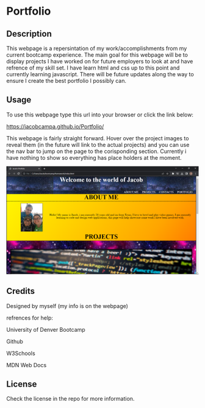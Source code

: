 # Portfolio

## Description

This webpage is a repersintation of my work/accomplishments from my current bootcamp experience. The main goal for this webpage will be to display projects I have worked on for future employers to look at and have refrence of my skill set. I have learn html and css up to this point and currently learning javascript. There will be future updates along the way to ensure I create the best portfolio I possibly can.


## Usage
To use this webpage type this url into your browser or click the link below:

https://jacobcampa.github.io/Portfolio/

This webpage is fairly straight forward. Hover over the project images to reveal them (in the future will link to the actual projects) and you can use the nav bar to jump on the page to the corisponding section. Currently i have nothing to show so everything has place holders at the moment.

![screenshot of the webpage](./Assets/images/Screenshot%20(2).png)

## Credits

Designed by myself (my info is on the webpage)

refrences for help:

University of Denver Bootcamp

Github

W3Schools

MDN Web Docs

## License

Check the license in the repo for more information.
